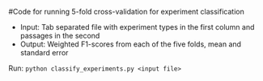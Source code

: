 #Code for running 5-fold cross-validation for experiment classification

* Input: Tab separated file with experiment types in the first column and passages in the second
* Output: Weighted F1-scores from each of the five folds, mean and standard error

Run: `python classify_experiments.py <input file>`
